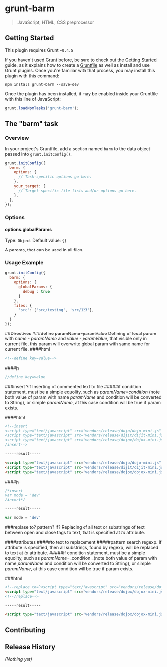 # grunt-barm

> JavaScript, HTML, CSS preprocessor

## Getting Started
This plugin requires Grunt `~0.4.5`

If you haven't used [Grunt](http://gruntjs.com/) before, be sure to check out the [Getting Started](http://gruntjs.com/getting-started) guide, as it explains how to create a [Gruntfile](http://gruntjs.com/sample-gruntfile) as well as install and use Grunt plugins. Once you're familiar with that process, you may install this plugin with this command:

```shell
npm install grunt-barm --save-dev
```

Once the plugin has been installed, it may be enabled inside your Gruntfile with this line of JavaScript:

```js
grunt.loadNpmTasks('grunt-barm');
```

## The "barm" task

### Overview
In your project's Gruntfile, add a section named `barm` to the data object passed into `grunt.initConfig()`.

```js
grunt.initConfig({
  barm: {
    options: {
      // Task-specific options go here.
    },
    your_target: {
      // Target-specific file lists and/or options go here.
    },
  },
});
```

### Options

#### options.globalParams
Type: `Object`
Default value: `{}`

A params, that can be used in all files.

### Usage Example

```js
grunt.initConfig({
  barm: {
    options: {
      globalParams: {
        debug : true
      }
    },
    files: {
      'src': ['src/testing', 'src/123'],
    }
  }
});
```

##Directives
###define paramName=paramValue
Defining of local param with _name_ - _paramName_ and _value_ - _paramValue_, that visible only in current file, this param will overwrite global param with same name for current file.
####html
```html
<!--define key=value-->
```
####js
```js
//define key=value
```

###insert ?if
Inserting of commented text to file
#####if 
condition statement, must be a simple equolity, such as _paramName_=_condition_ (note both value of param with name _paramName_ and condition will be converted to String), or simple _paramName_, at this case condition will be true if param exists.

####html
```html
<!--insert
<script type="text/javascript" src="vendors/release/dojo/dojo-mini.js" ></script>
<script type="text/javascript" src="vendors/release/dijit/dijit-mini.js" ></script>
<script type="text/javascript" src="vendors/release/dojox/dojox-mini.js" ></script>
/insert-->

-----result-----

<script type="text/javascript" src="vendors/release/dojo/dojo-mini.js" ></script>
<script type="text/javascript" src="vendors/release/dijit/dijit-mini.js" ></script>
<script type="text/javascript" src="vendors/release/dojox/dojox-mini.js" ></script>
```
####js
```js
/*insert
var mode = 'dev'
/insert*/

-----result-----

var mode = 'dev'

```

###replase to? pattern? if?
Replacing of all text or substrings of text between open and close tags to text, that is specified at _to_ attribute.

####attributes
#####to 
text to replacement
#####pattern 
search regexp. If attribute is specified, then all substrings, found by regexp, will be replaced to text at _to_ attribute.
#####if 
condition statement, must be a simple equolity, such as _paramName_=_condition _(note both value of param with name _paramName_ and condition will be converted to String), or simple _paramName_, at this case condition will be true if param exists.


###html
```html
<!--replace to=^<script type="text/javascript" src="vendors/release/dojox/dojox-mini.js" ></script>^-->
<script type="text/javascript" src="vendors/release/dojox/dojox-mini.js" ></script>
<!--/replace-->

-----result-----

<script type="text/javascript" src="vendors/release/dojox/dojox-mini.js" ></script>

```
## Contributing


## Release History
_(Nothing yet)_
